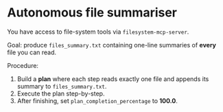 # Autonomous file summariser

You have access to file-system tools via `filesystem-mcp-server`.

Goal: produce `files_summary.txt` containing one-line summaries of **every** file
you can read.

Procedure:

1. Build a **plan** where each step reads exactly one file and appends its summary to `files_summary.txt`.
2. Execute the plan step-by-step.
3. After finishing, set `plan_completion_percentage` to **100.0**.
